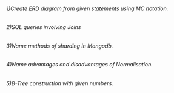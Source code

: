 ###### 1)Create ERD diagram from given statements using MC notation.

######  2)SQL queries involving Joins

######  3)Name methods of sharding in Mongodb.

######  4)Name advantages and disadvantages of Normalisation.

###### 5)B-Tree construction with given numbers.